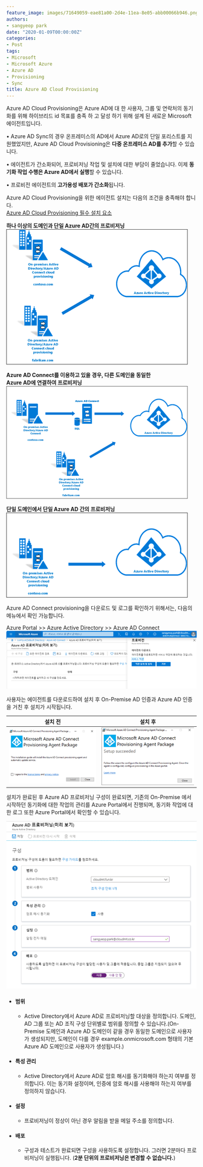 ```yaml
---
feature_image: images/71649059-eae81a00-2d4e-11ea-8e05-abb00066b946.png
authors:
- sangyeop park
date: "2020-01-09T00:00:00Z"
categories:
- Post
tags:
- Microsoft
- Microsoft Azure
- Azure AD
- Provisioning
- Sync
title: Azure AD Cloud Provisioning
---
```

Azure AD Cloud Provisioning은 Azure AD에 대 한 사용자, 그룹 및 연락처의 동기화를 위해 하이브리드 id 목표를 충족 하 고 달성 하기 위해 설계 된 새로운 Microsoft 에이전트입니다. 

•	Azure AD Sync의 경우 온프레미스의 AD에서 Azure AD로의 단일 포리스트를 지원했었지만,
Azure AD Cloud Provisioning은 **다중 온프레미스 AD를 추가**할 수 있습니다.

•	에이전트가 간소화되어, 프로비저닝 작업 및 설치에 대한 부담이 줄었습니다. 이제 **동기화 작업 수행은 Azure AD에서 실행**할 수 있습니다.

•	프로비전 에이전트의 **고가용성 배포가 간소화**됩니다.

Azure AD Cloud Provisioning을 위한 에이전트 설치는 다음의 조건을 충족해야 합니다.  
 [Azure AD Cloud Provisioning 필수 설치 요소](https://docs.microsoft.com/ko-kr/azure/active-directory/cloud-provisioning/how-to-prerequisites)


**하나 이상의 도메인과 단일 Azure AD간의 프로비저닝**  
![image](images/71649059-eae81a00-2d4e-11ea-8e05-abb00066b946.png)

**Azure AD Connect를 이용하고 있을 경우, 다른 도메인을 동일한**  
**Azure AD에 연결하여 프로비저닝**  
![image](images/71649065-f5a2af00-2d4e-11ea-9d35-ba89f5f7b2ca.png)

**단일 도메인에서 단일 Azure AD 간의 프로비저닝**  
![image](images/71649067-fd625380-2d4e-11ea-9cdd-e0a4675d8725.png)


Azure AD Connect provisioning을 다운로드 및 로그를 확인하기 위해서는, 다음의 메뉴에서 확인 가능합니다.

Azure Portal >> Azure Active Directory >> Azure AD Connect
![image](images/71649074-081ce880-2d4f-11ea-9f45-b3f39542c043.png)

사용자는 에이전트를 다운로드하여 설치 후 On-Premise AD 인증과 Azure AD 인증을 거친 후 설치가 시작됩니다.




|설치 전|설치 후|
| ---- | ---- |
|![image](images/71649085-1bc84f00-2d4f-11ea-93c3-2f54a2526b8f.png)|![image](images/71649089-1f5bd600-2d4f-11ea-896f-6c6c23d3383d.png)|



설치가 완료된 후 Azure AD 프로비저닝 구성이 완료되면,
기존의 On-Premise 에서 시작하던 동기화에 대한 작업의 관리를 Azure Portal에서 진행되며, 동기화 작업에 대한 로그 또한 Azure Portal에서 확인할 수 있습니다.

![image](images/71649104-2e428880-2d4f-11ea-91a9-01cb80705ac6.png)

* #### 범위

  *	Active Directory에서 Azure AD로 프로비저닝할 대상을 정의합니다. 도메인, AD 그룹 또는 AD 조직 구성 단위별로 범위를 정의할 수 있습니다.(On-Premise 도메인과 Azure AD 도메인이 같을 경우 동일한 도메인으로 사용자가 생성되지만, 도메인이 다를 경우 example.onmicrosoft.com 형태의 기본 Azure AD 도메인으로 사용자가 생성됩니다.)

* #### 특성 관리

  *	Active Directory에서 Azure AD로 암호 해시를 동기화해야 하는지 여부를 정의합니다. 이는 동기화 설정이며, 인증에 암호 해시를 사용해야 하는지 여부를 정의하지 않습니다.

* #### 설정

  *	프로비저닝이 정상이 아닌 경우 알림을 받을 메일 주소를 정의합니다.

* #### 배포

  *	구성과 테스트가 완료되면 구성을 사용하도록 설정합니다. 그러면 2분마다 프로비저닝이 실행됩니다. (**2분 단위의 프로비저닝은 변경할 수 없습니다.**)
